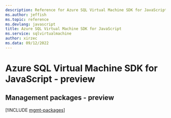 ```yaml
---
description: Reference for Azure SQL Virtual Machine SDK for JavaScript
ms.author: jeffish
ms.topic: reference
ms.devlang: javascript
title: Azure SQL Virtual Machine SDK for JavaScript
ms.service: sqlvirtualmachine
author: xirzec
ms.data: 09/12/2022
---
```

# Azure SQL Virtual Machine SDK for JavaScript - preview

## Management packages - preview
[!INCLUDE [mgmt-packages](sql-virtual-machine-mgmt-index.md)]